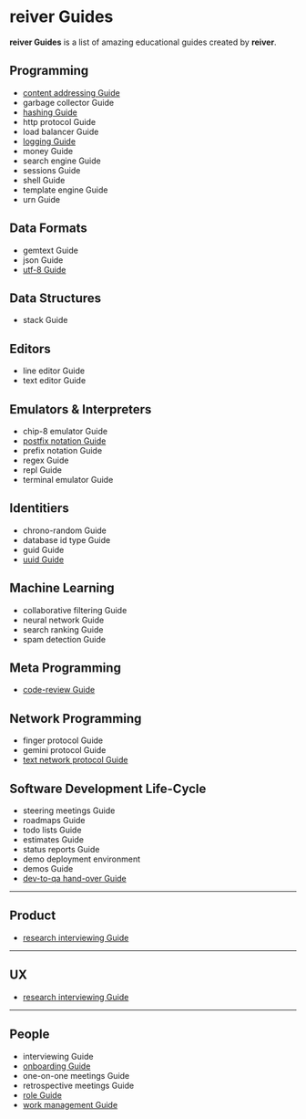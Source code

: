 # reiver Guides

**reiver Guides** is a list of amazing educational guides created by **reiver**.

## Programming

* [content addressing Guide](http://github.com/reiver/guide-content-addressing)
* garbage collector Guide
* [hashing Guide](https://github.com/reiver/guide-hashing)
* http protocol Guide
* load balancer Guide
* [logging Guide](http://github.com/reiver/guide-logging)
* money Guide
* search engine Guide
* sessions Guide
* shell Guide
* template engine Guide
* urn Guide

## Data Formats

* gemtext Guide
* json Guide
* [utf-8 Guide](https://github.com/reiver/guide-utf8)

## Data Structures

* stack Guide

## Editors

* line editor Guide
* text editor Guide

## Emulators & Interpreters

* chip-8 emulator Guide
* [postfix notation Guide](https://github.com/reiver/guide-postfix-notation)
* prefix notation Guide
* regex Guide
* repl Guide
* terminal emulator Guide

## Identitiers

* chrono-random Guide
* database id type Guide
* guid Guide
* [uuid Guide](https://github.com/reiver/guide-uuid)

## Machine Learning

* collaborative filtering Guide
* neural network Guide
* search ranking Guide
* spam detection Guide

## Meta Programming

* [code-review Guide](https://github.com/reiver/guide-code-review)

## Network Programming

* finger protocol Guide
* gemini protocol Guide
* [text network protocol Guide](https://github.com/reiver/guide-text-network-protocol)

## Software Development Life-Cycle

* steering meetings Guide
* roadmaps Guide
* todo lists Guide
* estimates Guide
* status reports Guide
* demo deployment environment
* demos Guide
* [dev-to-qa hand-over Guide](https://github.com/reiver/guide-dev-to-qa-hand-over)

---

## Product

* [research interviewing Guide](https://github.com/reiver/guide-research-interviewing)

---

## UX

* [research interviewing Guide](https://github.com/reiver/guide-research-interviewing)

---

## People

* interviewing Guide
* [onboarding Guide](https://github.com/reiver/guide-onboarding)
* one-on-one meetings Guide
* retrospective meetings Guide
* [role Guide](https://github.com/reiver/guide-role)
* [work management Guide](https://github.com/reiver/guide-work-management)
